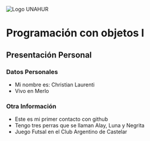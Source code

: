 ![Logo UNAHUR](./UNAHUR.png)

# Programación con objetos I
## Presentación Personal

### Datos Personales
- Mi nombre es: Christian Laurenti
- Vivo en Merlo


### Otra Información
- Este es mi primer contacto con github
- Tengo tres perras que se llaman Alay, Luna y Negrita
- Juego Futsal en el Club Argentino de Castelar
